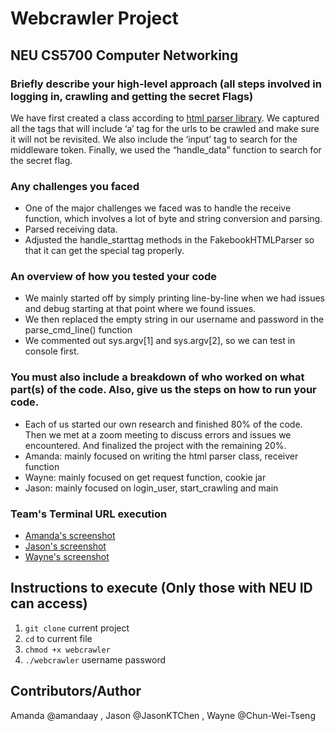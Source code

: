 # Webcrawler Project

## NEU CS5700 Computer Networking

### Briefly describe your high-level approach (all steps involved in logging in, crawling and getting the secret Flags)
We have first created a class according to [html parser library](https://docs.python.org/3/library/html.parser.html). We captured all the tags that will include ‘a’ tag for the urls to be crawled and make sure it will not be revisited. We also include the ‘input’ tag to search for the middleware token. Finally, we used the “handle_data” function to search for the secret flag.
### Any challenges you faced
- One of the major challenges we faced was to handle the receive function, which involves a lot of byte and string conversion and parsing.
- Parsed receiving data.
- Adjusted the handle_starttag methods in the FakebookHTMLParser so that it can get the special tag properly.
### An overview of how you tested your code
- We mainly started off by simply printing line-by-line when we had issues and debug starting at that point where we found issues.
- We then replaced the empty string in our username and password in the parse_cmd_line() function
- We commented out sys.argv[1] and sys.argv[2], so we can test in console first.
### You must also include a breakdown of who worked on what part(s) of the code. Also, give us the steps on how to run your code.
- Each of us started our own research and finished 80% of the code. Then we met at a zoom meeting to discuss errors and issues we encountered. And finalized the project with the remaining 20%.
- Amanda: mainly focused on writing the html parser class, receiver function
- Wayne: mainly focused on get request function, cookie jar
- Jason: mainly focused on login_user, start_crawling and main


### Team's Terminal URL execution
- [Amanda's screenshot](https://imgur.com/FJxpOzx)
- [Jason's screenshot](https://imgur.com/l8ULZAX)
- [Wayne's screenshot](https://imgur.com/zHGcMUC)

## Instructions to execute (Only those with NEU ID can access)
1. `git clone` current project
2. `cd` to current file
3. `chmod +x webcrawler`
4. `./webcrawler` username password

## Contributors/Author
Amanda @amandaay , Jason @JasonKTChen , Wayne @Chun-Wei-Tseng

